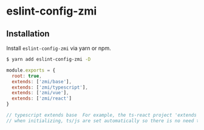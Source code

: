 # eslint-config-zmi

## Installation

Install `eslint-config-zmi` via yarn or npm.

```bash
$ yarn add eslint-config-zmi -D
```

```javascript
module.exports = {
  root: true,
  extends: ['zmi/base'],
  extends: ['zmi/typescript'],
  extends: ['zmi/vue'],
  extends: ['zmi/react']
}

// typescript extends base  For example, the ts-react project 'extends': ['zmi/react'],
// when initializing, ts/js are set automatically so there is no need to inherit typescript
```
